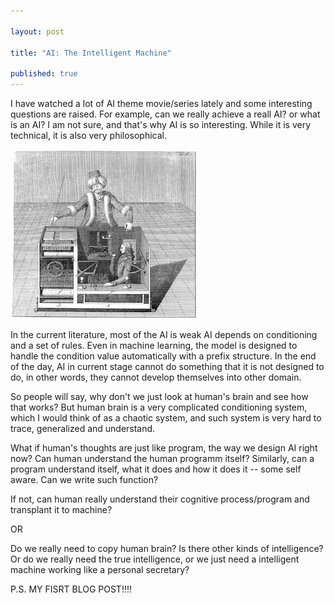 ```yaml
---

layout: post

title: "AI: The Intelligent Machine"

published: true
---
```


I have watched a lot of AI theme movie/series lately and some interesting questions are raised. For example, can we really achieve a reall AI? or what is an AI? I am not sure, and that's why AI is so interesting. While it is very technical, it is also very philosophical.

![Escher's Artificial Intelligence Machine](https://raw.githubusercontent.com/WesleyyC/blog/gh-pages/images/escher_avatar.jpg)

In the current literature, most of the AI is weak AI depends on conditioning and a set of rules. Even in machine learning, the model is designed to handle the condition value automatically with a prefix structure. In the end of the day, AI in current stage cannot do something that it is not designed to do, in other words, they cannot develop themselves into other domain.

So people will say, why don't we just look at human's brain and see how that works? But human brain is a very complicated conditioning system, which I would think of as a chaotic system, and such system is very hard to trace, generalized and understand.

What if human's thoughts are just like program, the way we design AI right now? Can human understand the human programm itself? Similarly, can a program understand itself, what it does and how it does it -- some self aware. Can we write such function?

If not, can human really understand their cognitive process/program and transplant it to machine?

OR

Do we really need to copy human brain? Is there other kinds of intelligence? Or do we really need the true intelligence, or we just need a intelligent machine working like a personal secretary?

P.S. MY FISRT BLOG POST!!!!
